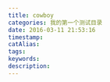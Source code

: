 ```yaml
---
title: cowboy
categories: 我的第一个测试目录
date: 2016-03-11 21:53:16
timestamp:
catAlias:
tags:
keywords:
description:
---
```

